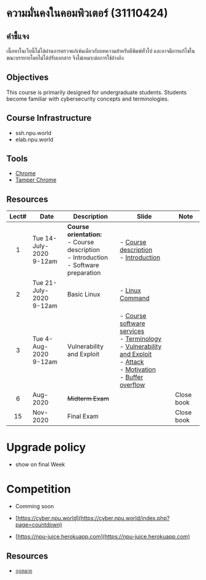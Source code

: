 #  ความมั่นคงในคอมพิวเตอร์ (31110424)
## คำชี้แจง
เนื้อหาในเว็บนี้ไม่ได้ผ่านการตรวจแก้เช่นเดียวกับบทความสำหรับตีพิมพ์ทั่วไป และอาจมีการแก้ไขในขณะบรรยายโดยไม่ได้ปรับเอกสาร จึงไม่เหมาะต่อการใช้อ้างอิง

## Objectives
This course is primarily designed for undergraduate students. Students become familiar with cybersecurity concepts and terminologies.

## Course Infrastructure
* ssh.npu.world
* elab.npu.world

## Tools
* [Chrome](https://www.google.com/chrome/)
* [Tamper Chrome](https://chrome.google.com/webstore/detail/tamper-chrome-extension/hifhgpdkfodlpnlmlnmhchnkepplebkb)


## Resources

| Lect# | Date | Description  |Slide| Note |
|:-----:|------|-------------|----|---------------------|
| 1| Tue 14-July-2020 <br> 9-12am| **Course orientation:** <br> - Course description<br> - Introduction <br> - Software preparation  |- [Course description](https://github.com/Lecture-CPE/424/blob/master/31110424-description.pdf) <br> - [Introduction](https://github.com/Lecture-CPE/424/blob/master/w1/w1-501-1.Course%20Description-WD.pdf)| |
| 2| Tue 21-July-2020  <br> 9-12am | Basic Linux  | - [Linux Command](https://github.com/Lecture-CPE/424/raw/master/w2/w1-501-0.1.Linux.pdf)| |
| 3| Tue 4-Aug-2020  <br> 9-12am | Vulnerability and Exploit  | - [Course software services](https://github.com/Lecture-CPE/424/raw/master/w3/w3-Course%20facility.pdf) <br>- [Terminology](https://github.com/Lecture-CPE/424/raw/master/w3/w3.1-Terminology.pdf) <br> - [Vulnerability and Exploit](https://github.com/Lecture-CPE/424/raw/master/w3/w3.2-Vulnerability.pdf) <br> - [Attack](https://github.com/Lecture-CPE/424/raw/master/w3/w3.3-Attack) <br> - [Motivation](https://github.com/Lecture-CPE/424/raw/master/w3/w3.4-Motivation.pdf) <br> - [Buffer overflow](https://github.com/Lecture-CPE/424/raw/master/w3/w3.5-Intro%20buffer%20overflow.pdf)| |
| 6| Aug-2020 | <s>Midterm Exam</s> || Close book |
| 15 | Nov-2020 | Final Exam  || Close book |

# Upgrade policy

* show on final Week

# Competition 

* Comming soon

* [https://cyber.npu.world](https://cyber.npu.world/index.php?page=countdown)
* [https://npu-juice.herokuapp.com](https://npu-juice.herokuapp.com)

## Resources

* [กฏหมาย](https://www.etda.or.th/laws-sharing.html)
